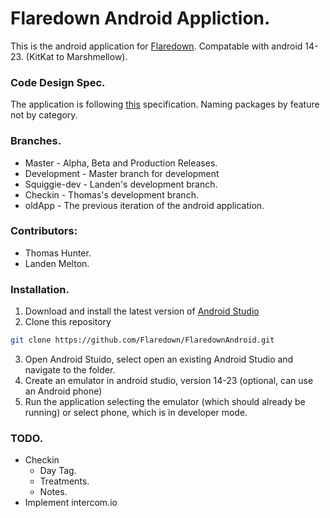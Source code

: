 # Flaredown Android Appliction.
This is the android application for [Flaredown](http://www.flaredown.com/).
Compatable with android 14-23. (KitKat to Marshmellow).

### Code Design Spec.
The application is following [this](https://guides.codepath.com/android/Organizing-your-Source-Files#organizing-resources-into-subfolders) specification. Naming packages by feature not by category.

### Branches.
- Master - Alpha, Beta and Production Releases.
- Development - Master branch for development
- Squiggie-dev - Landen's development branch.
- Checkin - Thomas's development branch.
- oldApp - The previous iteration of the android application.

### Contributors:
- Thomas Hunter.
- Landen Melton.

### Installation.
1. Download and install the latest version of [Android Studio](http://developer.android.com/sdk/index.html)
2. Clone this repository 
```sh
git clone https://github.com/Flaredown/FlaredownAndroid.git
```
3. Open Android Stuido, select open an existing Android Studio and navigate to the folder.
4. Create an emulator in android studio, version 14-23 (optional, can use an Android phone)
5. Run the application selecting the emulator (which should already be running) or select phone, which is in developer mode.

### TODO.
- Checkin
    - Day Tag.
    - Treatments.
    - Notes.
- Implement intercom.io
